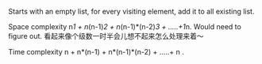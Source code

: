 
Starts with an empty list, for every visiting element, add it to all existing list.  

Space complexity n*1 + n*(n-1)*2 + n*(n-1)*(n-2)*3 + .....+1*n.   Would need to figure out.  看起来像个级数一时半会儿想不起来怎么处理来着～  

Time complexity  n + n*(n-1) + n*(n-1)*(n-2) + .....+ n .     

